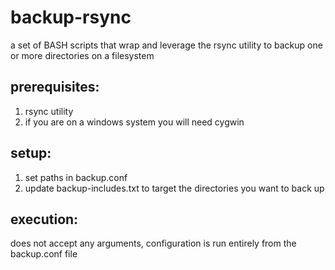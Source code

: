 # backup-rsync
a set of BASH scripts that wrap and leverage the rsync utility to backup one or more directories on a filesystem

## prerequisites:
1. rsync utility
1. if you are on a windows system you will need cygwin

## setup:
1. set paths in backup.conf
1. update backup-includes.txt to target the directories you want to back up

## execution:
does not accept any arguments, configuration is run entirely from the backup.conf file
